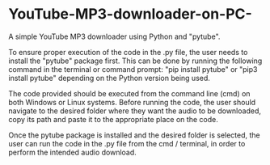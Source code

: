 # YouTube-MP3-downloader-on-PC-
A simple YouTube MP3 downloader using Python and "pytube".

To ensure proper execution of the code in the .py file, the user needs to install the "pytube" package first. This can be done by running the following command in the terminal or command prompt: "pip install pytube" or "pip3 install pytube" depending on the Python version being used.

The code provided should be executed from the command line (cmd) on both Windows or Linux systems. Before running the code, the user should navigate to the desired folder where they want the audio to be downloaded, copy its path and paste it to the appropriate place on the code.

Once the pytube package is installed and the desired folder is selected, the user can run the code in the .py file from the cmd / terminal, in order to perform the intended audio download.

